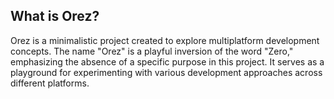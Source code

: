 ## What is Orez?
Orez is a minimalistic project created to explore multiplatform development concepts. The name "Orez" is a playful inversion of the word "Zero," emphasizing the absence of a specific purpose in this project. It serves as a playground for experimenting with various development approaches across different platforms.
